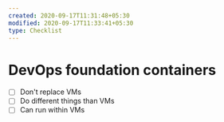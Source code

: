 ```yaml
---
created: 2020-09-17T11:31:48+05:30
modified: 2020-09-17T11:33:41+05:30
type: Checklist
---
```


# DevOps foundation containers

- [ ] Don't replace VMs
- [ ] Do different things than VMs
- [ ] Can run within VMs